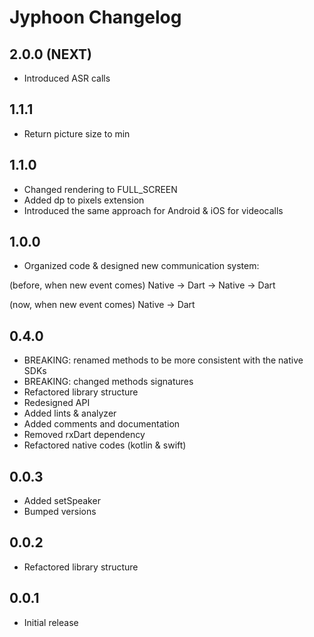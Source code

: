 # Jyphoon Changelog

## 2.0.0 (NEXT)

- Introduced ASR calls

## 1.1.1

- Return picture size to min

## 1.1.0

- Changed rendering to FULL_SCREEN
- Added dp to pixels extension
- Introduced the same approach for Android & iOS for videocalls

## 1.0.0

- Organized code & designed new communication system:

(before, when new event comes)
Native -> Dart -> Native -> Dart

(now, when new event comes)
Native -> Dart

## 0.4.0

- BREAKING: renamed methods to be more consistent with the native SDKs
- BREAKING: changed methods signatures
- Refactored library structure
- Redesigned API
- Added lints & analyzer
- Added comments and documentation
- Removed rxDart dependency
- Refactored native codes (kotlin & swift)

## 0.0.3

- Added setSpeaker
- Bumped versions

## 0.0.2

- Refactored library structure

## 0.0.1

- Initial release
